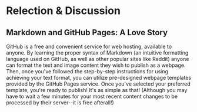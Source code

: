 # Relection & Discussion
## Markdown and GitHub Pages: A Love Story

GitHub is a free and convenient service for web hosting, available to anyone. By learning the proper syntax of Markdown (an intuitive formatting language used on GitHub, as well as other popular sites like Reddit) anyone can format the text and image content they wish to publish as a webpage. Then, once you've followed the step-by-step instructions for using achieving your text format, you can utilize pre-designed webpage templates provided by the GitHub Pages service. Once you've selected your preferred template, you're ready to publish! It's as simple as that! (Although you may have to wait a few minutes for your most recent content changes to be processed by their server--it is free afterall!)


